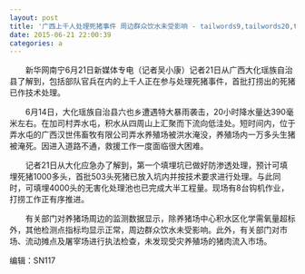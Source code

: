 ```yaml
---
layout: post
title: '广西上千人处理死猪事件 周边群众饮水未受影响 - tailwords9,tailwords20,tailwords14,tailwords3,tailwords4,tailwords22,tailwords21,tailwords17,tailwords18,tailwords23,tailwords6,tailwords1,tailwords13,tailwords11,tailwords19,tailwords5,tailwords16,tailwords2,tailwords15'
date: 2015-06-21 22:00:39
categories: a
---
```


<div><p>　　新华网南宁6月21日新媒体专电（记者吴小康）记者21日从广西大化瑶族自治县了解到，包括部队官兵在内的上千人正在参与处理死猪事件，首批打捞出的死猪已作技术处理。</p><p>　　6月14日，大化瑶族自治县六也乡遭遇特大暴雨袭击，20小时降水量达390毫米左右。在加司村弄水屯，积水从四周山上汇聚而下流向低洼处。短时间内，位于弄水屯的广西汉世伟畜牧有限公司弄水养殖场被洪水淹没，养殖场内一万多头生猪被淹死。因进入道路不通，救援工作一度面临很大困难。</p><p>　　记者21日从大化应急办了解到，第一个填埋坑已做好防渗透处理，预计可填埋死猪1000多头，首批503头死猪已放入坑内并按技术要求进行处理。与此同时，可填埋4000头的无害化处理池也已完成大半工程量。现场有8台钩机作业，打捞工作正有序推进。</p><p>　　有关部门对养猪场周边的监测数据显示，除养猪场中心积水区化学需氧量超标外，其他检测点指标均显示正常，周边群众饮水未受影响。此外，有关部门对市场、流动摊点及屠宰场进行执法检查，未发现受灾养殖场的猪肉流入市场。</p><p>编辑：SN117</p> </div>